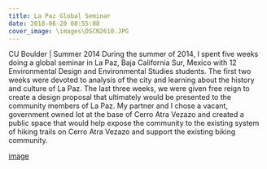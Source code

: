 ```yaml
---
title: La Paz Global Seminar
date: 2018-06-20 08:55:08
cover_image: \images\DSCN2610.JPG
---
```

CU Boulder | Summer 2014
During the summer of 2014, I spent five weeks doing a global seminar in La Paz, Baja California Sur, Mexico with 12 Environmental Design and Environmental Studies students. The first two weeks were devoted to analysis of the city and learning about the history and culture of La Paz. The last three weeks, we were given free reign to create a design proposal that ultimately would be presented to the community members of La Paz. My partner and I chose a vacant, government owned lot at the base of Cerro Atra Vezazo and created a public space that would help expose the community to the existing system of hiking trails on Cerro Atra Vezazo and support the existing biking community.

[image](\lmd\images\paz.jpg)
